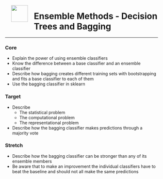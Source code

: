 <img src="http://imgur.com/1ZcRyrc.png" style="float: left; margin: 20px; height: 55px">

# Ensemble Methods - Decision Trees and Bagging


---


### Core

- Explain the power of using ensemble classifiers
- Know the difference between a base classifier and an ensemble classifier
- Describe how bagging creates different training sets with bootstrapping and fits a base classifier to each of them
- Use the bagging classifier in sklearn


### Target

- Describe
    - The statistical problem
    - The computational problem
    - The representational problem
- Describe how the bagging classifier makes predictions through a majority vote

### Stretch

- Describe how the bagging classifier can be stronger than any of its ensemble members
- Be aware that to make an improvement the individual classifiers have to beat the baseline and should not all make the same predictions

